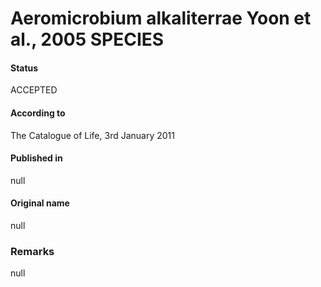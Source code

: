 # Aeromicrobium alkaliterrae Yoon et al., 2005 SPECIES

#### Status
ACCEPTED

#### According to
The Catalogue of Life, 3rd January 2011

#### Published in
null

#### Original name
null

### Remarks
null